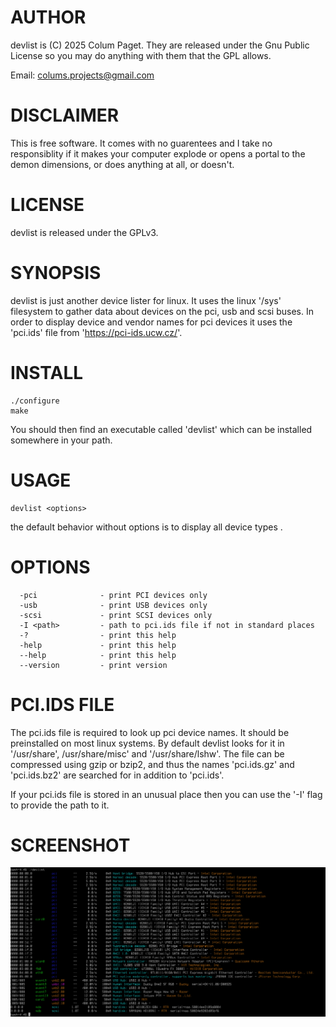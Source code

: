 AUTHOR
======

devlist is (C) 2025 Colum Paget. They are released under the Gnu Public License so you may do anything with them that the GPL allows.

Email: colums.projects@gmail.com

DISCLAIMER
==========

This is free software. It comes with no guarentees and I take no responsiblity if it makes your computer explode or opens a portal to the demon dimensions, or does anything at all, or doesn't.


LICENSE
=======

devlist is released under the GPLv3.


SYNOPSIS
========

devlist is just another device lister for linux. It uses the linux '/sys' filesystem to gather data about devices on the pci, usb and scsi buses. In order to display device and vendor names for pci devices it uses the 'pci.ids' file from 'https://pci-ids.ucw.cz/'.


INSTALL
=======


```
./configure
make
```

You should then find an executable called 'devlist' which can be installed somewhere in your path.


USAGE
=====

```
devlist <options>
```

the default behavior without options is to display all device types .


OPTIONS
=======

```
  -pci              - print PCI devices only
  -usb              - print USB devices only
  -scsi             - print SCSI devices only
  -I <path>         - path to pci.ids file if not in standard places
  -?                - print this help
  -help             - print this help
  --help            - print this help
  --version         - print version
```


PCI.IDS FILE
============

The pci.ids file is required to look up pci device names. It should be preinstalled on most linux systems. By default devlist looks for it in '/usr/share', /usr/share/misc' and '/usr/share/lshw'. The file can be compressed using gzip or bzip2, and thus the names 'pci.ids.gz' and 'pci.ids.bz2' are searched for in addition to 'pci.ids'.

If your pci.ids file is stored in an unusual place then you can use the '-I' flag to provide the path to it.


SCREENSHOT
==========

![devlist screenshot](devlist.png)
